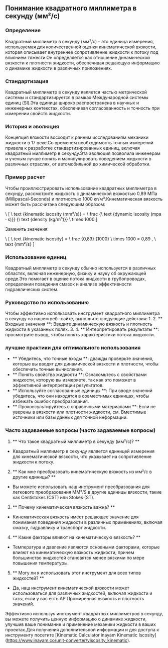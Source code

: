 ## Понимание квадратного миллиметра в секунду (мм²/с)

### Определение
Квадратный миллиметр в секунду (мм²/с) - это единица измерения, используемая для количественной оценки кинематической вязкости, которая описывает внутреннее сопротивление жидкости к потоку под влиянием тяжести.Он определяется как отношение динамической вязкости к плотности жидкости, обеспечивая решающую информацию о динамике жидкости в различных приложениях.

### Стандартизация
Квадратный миллиметр в секунду является частью метрической системы и стандартизируется в рамках Международной системы единиц (SI).Эта единица широко распространена в научных и инженерных контекстах, обеспечивая согласованность и точность при измерении свойств жидкости.

### История и эволюция
Концепция вязкости восходит к ранним исследованиям механики жидкости в 17 веке.Со временем необходимость точных измерений привела к разработке стандартизированных единиц, включая квадратный миллиметр в секунду.Эта эволюция позволила инженерам и ученым лучше понять и манипулировать поведением жидкости в различных отраслях, от автомобильной до химической обработки.

### Пример расчет
Чтобы проиллюстрировать использование квадратных миллиметра в секунду, рассмотрите жидкость с динамической вязкостью 0,89 МПа (Millipascal-Seconds) и плотностью 1000 кг/м³.Кинематическая вязкость может быть рассчитана следующим образом:

\ [
\ text {kinematic iscosity (mm²/s)} = \ frac {\ text {dynamic iscosity (mpa · s)}} {\ text {density (kg/m³)}} \ times 1000
\]

Заменить значения:

\ [
\ text {kinematic iscosity} = \ frac {0,89} {1000} \ times 1000 = 0,89 \, \ text {mm²/s}
\]

### Использование единиц
Квадратный миллиметр в секунду обычно используется в различных областях, включая инженерную, физику и науку об окружающей среде.Это помогает в оценке потока жидкости в трубопроводах, определении поведения смазок и анализе эффективности гидравлических систем.

### Руководство по использованию
Чтобы эффективно использовать инструмент квадратного миллиметра в секунду на нашем веб -сайте, выполните следующие действия:
1.
2. ** Входные значения **: Введите динамическую вязкость и плотность жидкости в указанных полях.
3.
4. ** Интерпретировать результаты **: просмотрите вывод, чтобы понять характеристики потока жидкости.

### лучшие практики для оптимального использования
- ** Убедитесь, что точные входы **: дважды проверьте значения, которые вы вводят для динамической вязкости и плотности, чтобы обеспечить точные вычисления.
- ** Понять свойства жидкости **: Ознакомьтесь с свойствами жидкости, которую вы измеряете, так как это поможет в эффективной интерпретации результатов.
- ** Используйте согласованные единицы **: При вводе значений убедитесь, что они находятся в совместимых единицах, чтобы избежать ошибок преобразования.
- ** Проконсультируйтесь с справочными материалами **: Если не уверены в вязкости или плотности жидкости, см. Вместимые источники или базы данных для точной информации.

### Часто задаваемые вопросы (часто задаваемые вопросы)

1. ** Что такое квадратный миллиметр в секунду (мм²/с)? **
- Квадратный миллиметр в секунду является единицей измерения для кинематической вязкости, что указывает на сопротивление жидкости к потоку.

2. ** Как мне преобразовать кинематическую вязкость из мм²/с в другие единицы? **
- Вы можете использовать наш инструмент преобразования для легкового преобразования MM²/S в другие единицы вязкости, такие как Centistokes (CST) или Stokes (ST).

3. ** Почему кинематическая вязкость важна? **
- Кинематическая вязкость имеет решающее значение для понимания поведения жидкости в различных применениях, включая смазку, гидравлику и транспорт жидкости.

4. ** Какие факторы влияют на кинематическую вязкость? **
- Температура и давление являются основными факторами, которые влияют на кинематическую вязкость жидкости, причем большинство жидкостей становятся менее вязкими по мере повышения температуры.

5. ** Могу ли я использовать этот инструмент для всех типов жидкостей? **
- Да, наш инструмент кинематической вязкости может использоваться для различных жидкостей, включая жидкости и газы, если у вас есть AP Промиренная вязкость и плотность значений.

Эффективно используя инструмент квадратных миллиметров в секунду, вы можете получить ценную информацию о динамике жидкости, улучшив ваше понимание и применение механики жидкости в ваших проектах.Для получения дополнительной информации и для доступа к инструменту посетите [Kinematic Calculator inayam Kinematic Iscosity] (https://www.inayam.co/unit-converter/viscosity_kinematic).